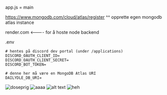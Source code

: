 app.js = main

https://www.mongodb.com/cloud/atlas/register
^^ opprette egen mongodb atlas instance

render.com <---- for å hoste node backend


.env
```.env
# hentes på discord dev portal (under /applications)
DISCORD_OAUTH_CLIENT_ID=
DISCORD_OAUTH_CLIENT_SECRET=
DISCORD_BOT_TOKEN=

# denne her må være en MongoDB Atlas URI
DAILYDLE_DB_URI= 
``` 

![doseprig](https://preview.redd.it/5b5vnwrqw7ic1.jpeg?auto=webp&s=967571fcd4820526b1aab7a791b8645f43b6eee0)
![aaaa](https://preview.redd.it/4h20trvx6rjc1.jpeg?auto=webp&s=5efa36a08d5aed6e50948c13ca4e68a15097aa60)
![alt text](https://encrypted-tbn0.gstatic.com/images?q=tbn:ANd9GcQpqco1WRNZ8asCn0qcNHARzEAjGltEeC0_LuRR0qaQQw&s)
![heh](https://preview.redd.it/gpmdbeztdsjc1.jpeg?width=1170&format=pjpg&auto=webp&s=f450cabd2af040ae594d285747e96c4863809048)
